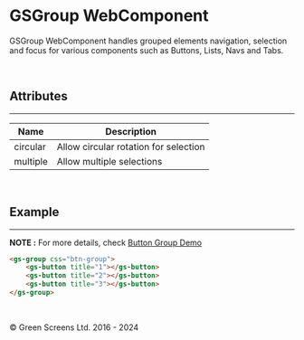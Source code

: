 # GSGroup WebComponent
 
GSGroup WebComponent handles grouped elements navigation, selection and focus for various components such as Buttons, Lists, Navs and Tabs.
 
<br>
 
## Attributes 
---
 
| Name               | Description                                              |
|--------------------|----------------------------------------------------------|
| circular           | Allow circular rotation for selection                    |
| multiple           | Allow multiple selections                                |


<br>

## Example
---
 
**NOTE :**
For more details, check [Button Group Demo](../../demos/button.html)
 
```html
<gs-group css="btn-group">
    <gs-button title="1"></gs-button>
    <gs-button title="2"></gs-button>
    <gs-button title="3"></gs-button>
</gs-group>
```

<br>

&copy; Green Screens Ltd. 2016 - 2024
